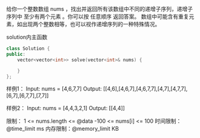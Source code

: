 给你一个整数数组 nums ，找出并返回所有该数组中不同的递增子序列，递增子序列中 至少有两个元素 。你可以按 任意顺序 返回答案。
数组中可能含有重复元素，如出现两个整数相等，也可以视作递增序列的一种特殊情况。

solution内主函数
```cpp
class Solution {
public:
    vector<vector<int>> solve(vector<int>& nums) {

    }
};
```

样例1：
Input: nums = [4,6,7,7]
Output: [[4,6],[4,6,7],[4,6,7,7],[4,7],[4,7,7],[6,7],[6,7,7],[7,7]]

样例2：
Input: nums = [4,4,3,2,1]
Output: [[4,4]]

限制：
1 <= nums.length <= @data
-100 <= nums[i] <= 100
时间限制：@time_limit ms
内存限制：@memory_limit KB